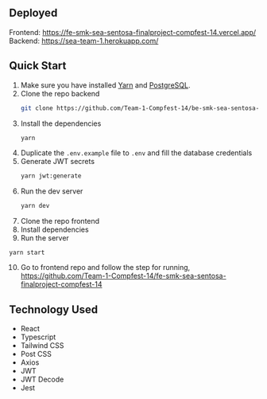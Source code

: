 ## Deployed
Frontend: https://fe-smk-sea-sentosa-finalproject-compfest-14.vercel.app/ <br/>
Backend: https://sea-team-1.herokuapp.com/

## Quick Start
1. Make sure you have installed [Yarn](https://classic.yarnpkg.com/lang/en/) and [PostgreSQL](https://www.postgresql.org/download/).
1. Clone the repo backend
   ```sh
   git clone https://github.com/Team-1-Compfest-14/be-smk-sea-sentosa-finalproject-compfest-14.git
   ```
1. Install the dependencies
   ```sh
   yarn
   ```
1. Duplicate the `.env.example` file to `.env` and fill the database credentials
1. Generate JWT secrets
   ```sh
   yarn jwt:generate
   ```
1. Run the dev server
   ```sh
   yarn dev
   ```
1. Clone the repo frontend
1. Install dependencies
1. Run the server
  ```
  yarn start
  ```
10. Go to frontend repo and follow the step for running, https://github.com/Team-1-Compfest-14/fe-smk-sea-sentosa-finalproject-compfest-14

## Technology Used
- React
- Typescript
- Tailwind CSS
- Post CSS
- Axios
- JWT
- JWT Decode
- Jest
